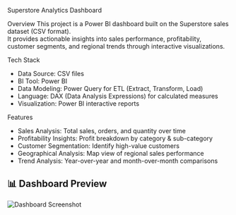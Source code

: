 Superstore Analytics Dashboard

Overview
This project is a Power BI dashboard built on the Superstore sales dataset (CSV format).  
It provides actionable insights into sales performance, profitability, customer segments, and regional trends through interactive visualizations.

Tech Stack
- Data Source: CSV files
- BI Tool: Power BI
- Data Modeling: Power Query for ETL (Extract, Transform, Load)
- Language: DAX (Data Analysis Expressions) for calculated measures
- Visualization: Power BI interactive reports

Features
- Sales Analysis: Total sales, orders, and quantity over time
- Profitability Insights: Profit breakdown by category & sub-category
- Customer Segmentation: Identify high-value customers
- Geographical Analysis: Map view of regional sales performance
- Trend Analysis: Year-over-year and month-over-month comparisons

## 📊 Dashboard Preview
![Dashboard Screenshot](docs\screenshots\dashboard_overview)

